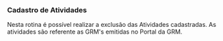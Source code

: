 ### **Cadastro de Atividades**

Nesta rotina é possível realizar a  exclusão das Atividades cadastradas. As atividades são referente as GRM's emitidas no Portal da GRM.
